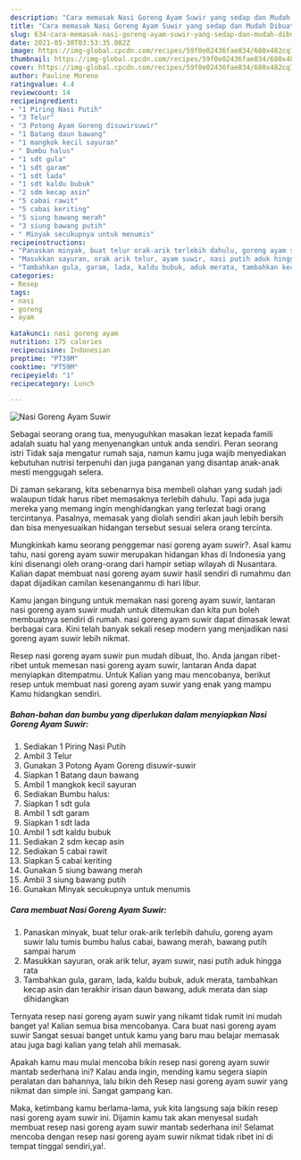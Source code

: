 ```yaml
---
description: "Cara memasak Nasi Goreng Ayam Suwir yang sedap dan Mudah Dibuat"
title: "Cara memasak Nasi Goreng Ayam Suwir yang sedap dan Mudah Dibuat"
slug: 634-cara-memasak-nasi-goreng-ayam-suwir-yang-sedap-dan-mudah-dibuat
date: 2021-05-30T03:53:35.082Z
image: https://img-global.cpcdn.com/recipes/59f0e02436fae834/680x482cq70/nasi-goreng-ayam-suwir-foto-resep-utama.jpg
thumbnail: https://img-global.cpcdn.com/recipes/59f0e02436fae834/680x482cq70/nasi-goreng-ayam-suwir-foto-resep-utama.jpg
cover: https://img-global.cpcdn.com/recipes/59f0e02436fae834/680x482cq70/nasi-goreng-ayam-suwir-foto-resep-utama.jpg
author: Pauline Moreno
ratingvalue: 4.4
reviewcount: 14
recipeingredient:
- "1 Piring Nasi Putih"
- "3 Telur"
- "3 Potong Ayam Goreng disuwirsuwir"
- "1 Batang daun bawang"
- "1 mangkok kecil sayuran"
- " Bumbu halus"
- "1 sdt gula"
- "1 sdt garam"
- "1 sdt lada"
- "1 sdt kaldu bubuk"
- "2 sdm kecap asin"
- "5 cabai rawit"
- "5 cabai keriting"
- "5 siung bawang merah"
- "3 siung bawang putih"
- " Minyak secukupnya untuk menumis"
recipeinstructions:
- "Panaskan minyak, buat telur orak-arik terlebih dahulu, goreng ayam suwir lalu tumis bumbu halus cabai, bawang merah, bawang putih sampai harum"
- "Masukkan sayuran, orak arik telur, ayam suwir, nasi putih aduk hingga rata"
- "Tambahkan gula, garam, lada, kaldu bubuk, aduk merata, tambahkan kecap asin dan terakhir irisan daun bawang, aduk merata dan siap dihidangkan"
categories:
- Resep
tags:
- nasi
- goreng
- ayam

katakunci: nasi goreng ayam 
nutrition: 175 calories
recipecuisine: Indonesian
preptime: "PT39M"
cooktime: "PT59M"
recipeyield: "1"
recipecategory: Lunch

---
```



![Nasi Goreng Ayam Suwir](https://img-global.cpcdn.com/recipes/59f0e02436fae834/680x482cq70/nasi-goreng-ayam-suwir-foto-resep-utama.jpg)

Sebagai seorang orang tua, menyuguhkan masakan lezat kepada famili adalah suatu hal yang menyenangkan untuk anda sendiri. Peran seorang istri Tidak saja mengatur rumah saja, namun kamu juga wajib menyediakan kebutuhan nutrisi terpenuhi dan juga panganan yang disantap anak-anak mesti menggugah selera.

Di zaman  sekarang, kita sebenarnya bisa membeli olahan yang sudah jadi walaupun tidak harus ribet memasaknya terlebih dahulu. Tapi ada juga mereka yang memang ingin menghidangkan yang terlezat bagi orang tercintanya. Pasalnya, memasak yang diolah sendiri akan jauh lebih bersih dan bisa menyesuaikan hidangan tersebut sesuai selera orang tercinta. 



Mungkinkah kamu seorang penggemar nasi goreng ayam suwir?. Asal kamu tahu, nasi goreng ayam suwir merupakan hidangan khas di Indonesia yang kini disenangi oleh orang-orang dari hampir setiap wilayah di Nusantara. Kalian dapat membuat nasi goreng ayam suwir hasil sendiri di rumahmu dan dapat dijadikan camilan kesenanganmu di hari libur.

Kamu jangan bingung untuk memakan nasi goreng ayam suwir, lantaran nasi goreng ayam suwir mudah untuk ditemukan dan kita pun boleh membuatnya sendiri di rumah. nasi goreng ayam suwir dapat dimasak lewat berbagai cara. Kini telah banyak sekali resep modern yang menjadikan nasi goreng ayam suwir lebih nikmat.

Resep nasi goreng ayam suwir pun mudah dibuat, lho. Anda jangan ribet-ribet untuk memesan nasi goreng ayam suwir, lantaran Anda dapat menyiapkan ditempatmu. Untuk Kalian yang mau mencobanya, berikut resep untuk membuat nasi goreng ayam suwir yang enak yang mampu Kamu hidangkan sendiri.

<!--inarticleads1-->

##### Bahan-bahan dan bumbu yang diperlukan dalam menyiapkan Nasi Goreng Ayam Suwir:

1. Sediakan 1 Piring Nasi Putih
1. Ambil 3 Telur
1. Gunakan 3 Potong Ayam Goreng disuwir-suwir
1. Siapkan 1 Batang daun bawang
1. Ambil 1 mangkok kecil sayuran
1. Sediakan  Bumbu halus:
1. Siapkan 1 sdt gula
1. Ambil 1 sdt garam
1. Siapkan 1 sdt lada
1. Ambil 1 sdt kaldu bubuk
1. Sediakan 2 sdm kecap asin
1. Sediakan 5 cabai rawit
1. Siapkan 5 cabai keriting
1. Gunakan 5 siung bawang merah
1. Ambil 3 siung bawang putih
1. Gunakan  Minyak secukupnya untuk menumis




<!--inarticleads2-->

##### Cara membuat Nasi Goreng Ayam Suwir:

1. Panaskan minyak, buat telur orak-arik terlebih dahulu, goreng ayam suwir lalu tumis bumbu halus cabai, bawang merah, bawang putih sampai harum
1. Masukkan sayuran, orak arik telur, ayam suwir, nasi putih aduk hingga rata
1. Tambahkan gula, garam, lada, kaldu bubuk, aduk merata, tambahkan kecap asin dan terakhir irisan daun bawang, aduk merata dan siap dihidangkan




Ternyata resep nasi goreng ayam suwir yang nikamt tidak rumit ini mudah banget ya! Kalian semua bisa mencobanya. Cara buat nasi goreng ayam suwir Sangat sesuai banget untuk kamu yang baru mau belajar memasak atau juga bagi kalian yang telah ahli memasak.

Apakah kamu mau mulai mencoba bikin resep nasi goreng ayam suwir mantab sederhana ini? Kalau anda ingin, mending kamu segera siapin peralatan dan bahannya, lalu bikin deh Resep nasi goreng ayam suwir yang nikmat dan simple ini. Sangat gampang kan. 

Maka, ketimbang kamu berlama-lama, yuk kita langsung saja bikin resep nasi goreng ayam suwir ini. Dijamin kamu tak akan menyesal sudah membuat resep nasi goreng ayam suwir mantab sederhana ini! Selamat mencoba dengan resep nasi goreng ayam suwir nikmat tidak ribet ini di tempat tinggal sendiri,ya!.

